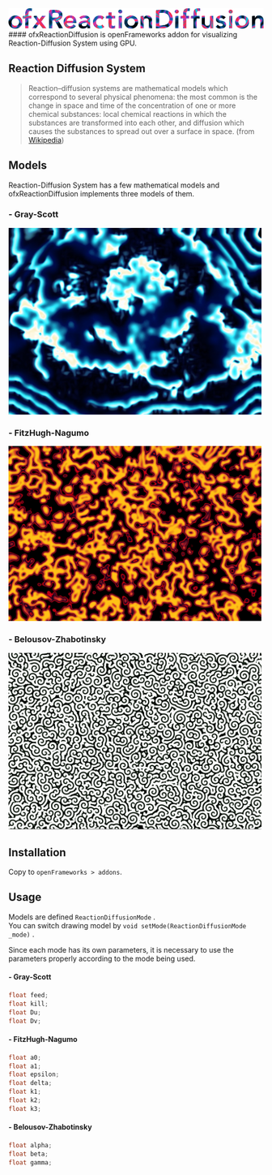 <img src="https://github.com/Ma-tsu-ne/ofxReactionDiffusion/blob/master/thumbnails/header.png" width="700">
#### ofxReactionDiffusion is openFrameworks addon for visualizing Reaction-Diffusion System using GPU.

## Reaction Diffusion System
> Reaction–diffusion systems are mathematical models which correspond to several physical phenomena: the most common is the change in space and time of the concentration of one or more chemical substances: local chemical reactions in which the substances are transformed into each other, and diffusion which causes the substances to spread out over a surface in space.
> (from [Wikipedia](https://en.wikipedia.org/wiki/Reaction%E2%80%93diffusion_system))

## Models
Reaction-Diffusion System has a few mathematical models and ofxReactionDiffusion implements three models of them.

### - Gray-Scott
<img src="https://github.com/Ma-tsu-ne/ofxReactionDiffusion/blob/master/thumbnails/gs.jpg" width="500">

### - FitzHugh-Nagumo
<img src="https://github.com/Ma-tsu-ne/ofxReactionDiffusion/blob/master/thumbnails/fhn.jpg" width="500">

### - Belousov-Zhabotinsky
<img src="https://github.com/Ma-tsu-ne/ofxReactionDiffusion/blob/master/thumbnails/bz.jpg" width="500">

## Installation
Copy to `openFrameworks > addons`.

## Usage
Models are defined `ReactionDiffusionMode` .  
You can switch drawing model by `void setMode(ReactionDiffusionMode _mode)` .

Since each mode has its own parameters, it is necessary to use the parameters properly according to the mode being used.
#### - Gray-Scott
```c++
float feed;
float kill;
float Du;
float Dv;
```

#### - FitzHugh-Nagumo
```c++
float a0;
float a1;
float epsilon;
float delta;
float k1;
float k2;
float k3;
```

#### - Belousov-Zhabotinsky
```c++
float alpha;
float beta;
float gamma;
```
